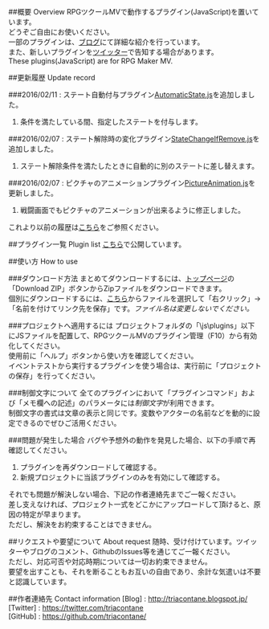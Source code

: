 ##概要 Overview
RPGツクールMVで動作するプラグイン(JavaScript)を置いています。  
どうぞご自由にお使いください。  
一部のプラグインは、[ブログ](http://triacontane.blogspot.jp/)にて詳細な紹介を行っています。  
また、新しいプラグインを[ツイッター](https://twitter.com/triacontane)で告知する場合があります。  
These plugins(JavaScript) are for RPG Maker MV.  

##更新履歴 Update record

###2016/02/11 : ステート自動付与プラグイン[AutomaticState.js](https://raw.githubusercontent.com/triacontane/RPGMakerMV/master/AutomaticState.js)を追加しました。  
1. 条件を満たしている間、指定したステートを付与します。  

###2016/02/07 : ステート解除時の変化プラグイン[StateChangeIfRemove.js](https://raw.githubusercontent.com/triacontane/RPGMakerMV/master/StateChangeIfRemove.js)を追加しました。  
1. ステート解除条件を満たしたときに自動的に別のステートに差し替えます。  

###2016/02/07 : ピクチャのアニメーションプラグイン[PictureAnimation.js](https://raw.githubusercontent.com/triacontane/RPGMakerMV/master/PictureAnimation.js)を更新しました。  
1. 戦闘画面でもピクチャのアニメーションが出来るように修正しました。  

これより以前の履歴は[こちら](./UpdateRecord.md)をご参照ください。  

##プラグイン一覧 Plugin list
[こちら](./PluginList.md)で公開しています。  

##使い方 How to use

###ダウンロード方法
まとめてダウンロードするには、[トップページ](https://github.com/triacontane/RPGMakerMV)の「Download ZIP」ボタンからZipファイルをダウンロードできます。  
個別にダウンロードするには、[こちら](./PluginList.md)からファイルを選択して「右クリック」→「名前を付けてリンク先を保存」です。*ファイル名は変更しないでください。*  

###プロジェクトへ適用するには
プロジェクトフォルダの「\js\plugins」以下にJSファイルを配置して、RPGツクールMVのプラグイン管理（F10）から有効化してください。  
使用前に「ヘルプ」ボタンから使い方を確認してください。  
イベントテストから実行するプラグインを使う場合は、実行前に「プロジェクトの保存」を行ってください。  

###制御文字について
全てのプラグインにおいて「プラグインコマンド」および「メモ欄への記述」のパラメータには*制御文字*が利用できます。  
制御文字の書式は文章の表示と同じです。変数やアクターの名前などを動的に設定できるのでぜひご活用ください。  

###問題が発生した場合
バグや予想外の動作を発見した場合、以下の手順で再確認してください。  

1. プラグインを再ダウンロードして確認する。  
2. 新規プロジェクトに当該プラグインのみを有効にして確認する。  

それでも問題が解決しない場合、下記の作者連絡先までご一報ください。  
差し支えなければ、プロジェクト一式をどこかにアップロードして頂けると、原因の特定が早まります。  
ただし、解決をお約束することはできません。  

##リクエストや要望について About request
随時、受け付けています。ツイッターやブログのコメント、GithubのIssues等を通じてご一報ください。  
ただし、対応可否や対応時期については一切お約束できません。  
要望を出すことも、それを断ることもお互いの自由であり、余計な気遣いは不要と認識しています。  

##作者連絡先 Contact information
[Blog]    : <http://triacontane.blogspot.jp/>  
[Twitter] : <https://twitter.com/triacontane>  
[GitHub]  : <https://github.com/triacontane/>  

